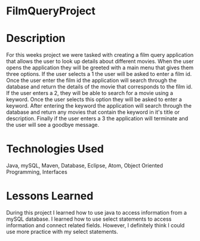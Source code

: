 # FilmQueryProject
# Description
For this weeks project we were tasked with creating a film query application that allows the user to look up details about different movies. When the user opens the  application they will be greeted with a main menu that gives them three options. If the user selects a 1 the user will be asked to enter a film id. Once the user enter the film id the application will search through the database and return the details of the movie that corresponds to the film id. If the user enters a 2, they will be able to search for a movie using a keyword. Once the user selects this option they will be asked to enter a keyword. After entering the keyword the application will search through the database and return any movies that contain the keyword in it's title or description. Finally if the user enters a 3 the application will terminate and the user will see a goodbye message.

# Technologies Used
Java, mySQL, Maven, Database, Eclipse, Atom, Object Oriented Programming, Interfaces

# Lessons Learned
During this project I learned how to use java to access information from a mySQL database. I learned how to use select statements to access information and connect related fields. However, I definitely think I could use more practice with my select statements. 
